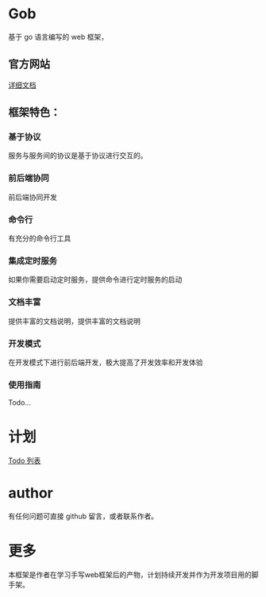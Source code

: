 # Gob

基于 go 语言编写的 web 框架，

## 官方网站

[详细文档](https://chenbihao.github.io/gob/)

## 框架特色：

### 基于协议

服务与服务间的协议是基于协议进行交互的。

### 前后端协同

前后端协同开发

### 命令行

有充分的命令行工具

### 集成定时服务

如果你需要启动定时服务，提供命令进行定时服务的启动

### 文档丰富

提供丰富的文档说明，提供丰富的文档说明

### 开发模式

在开发模式下进行前后端开发，极大提高了开发效率和开发体验

### 使用指南

Todo...

# 计划

[Todo 列表](./docs/src/TODO.md)

# author

有任何问题可直接 github 留言，或者联系作者。

# 更多

本框架是作者在学习手写web框架后的产物，计划持续开发并作为开发项目用的脚手架。
